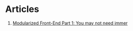 # Articles

1. [Modularized Front-End Part 1: You may not need immer](/001_modularized_frontend.md)

